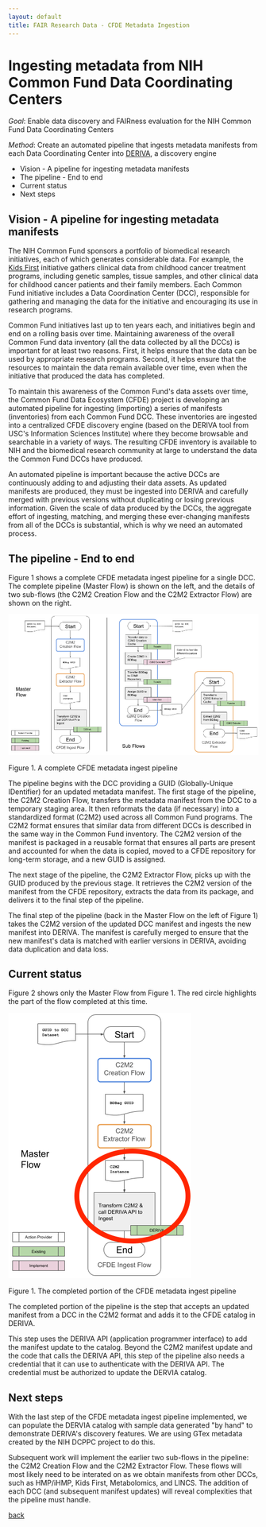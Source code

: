 ```yaml
---
layout: default
title: FAIR Research Data - CFDE Metadata Ingestion
---
```


# Ingesting metadata from NIH Common Fund Data Coordinating Centers

*Goal*: Enable data discovery and FAIRness evaluation for the NIH Common Fund Data Coordinating Centers

*Method*: Create an automated pipeline that ingests metadata manifests from each Data Coordinating Center into [DERIVA](https://docs.derivacloud.org/), a discovery engine

* Vision - A pipeline for ingesting metadata manifests
* The pipeline - End to end
* Current status
* Next steps

## Vision - A pipeline for ingesting metadata manifests

The NIH Common Fund sponsors a portfolio of biomedical research initiatives, each of which generates considerable data. For example, the [Kids First](https://kidsfirstdrc.org/) initiative gathers clinical data from childhood cancer treatment programs, including genetic samples, tissue samples, and other clinical data for childhood cancer patients and their family members. Each Common Fund initiative includes a Data Coordination Center (DCC), responsible for gathering and managing the data for the initiative and encouraging its use in research programs.

Common Fund initiatives last up to ten years each, and initiatives begin and end on a rolling basis over time. Maintaining awareness of the overall Common Fund data inventory (all the data collected by all the DCCs) is important for at least two reasons. First, it helps ensure that the data can be used by appropriate research programs. Second, it helps ensure that the resources to maintain the data remain available over time, even when the initiative that produced the data has completed.

To maintain this awareness of the Common Fund's data assets over time, the Common Fund Data Ecosystem (CFDE) project is developing an automated pipeline for ingesting (importing) a series of manifests (inventories) from each Common Fund DCC. These inventories are ingested into a centralized CFDE discovery engine (based on the DERIVA tool from USC's Information Sciences Institute) where they become browsable and searchable in a variety of ways. The resulting CFDE inventory is available to NIH and the biomedical research community at large to understand the data the Common Fund DCCs have produced.

An automated pipeline is important because the active DCCs are continuously adding to and adjusting their data assets. As updated manifests are produced, they must be ingested into DERIVA and carefully merged with previous versions without duplicating or losing previous information. Given the scale of data produced by the DCCs, the aggregate effort of ingesting, matching, and merging these ever-changing manifests from all of the DCCs is substantial, which is why we need an automated process.

## The pipeline - End to end

Figure 1 shows a complete CFDE metadata ingest pipeline for a single DCC. The complete pipeline (Master Flow) is shown on the left, and the details of two sub-flows (the C2M2 Creation Flow and the C2M2 Extractor Flow) are shown on the right.

![CFDE metadata ingest pipeline pipeline](cfde-metadata-ingest-pipeline.png)

Figure 1. A complete CFDE metadata ingest pipeline

The pipeline begins with the DCC providing a GUID (Globally-Unique IDentifier) for an updated metadata manifest. The first stage of the pipeline, the C2M2 Creation Flow, transfers the metadata manifest from the DCC to a temporary staging area. It then reformats the data (if necessary) into a standardized format (C2M2) used across all Common Fund programs. The C2M2 format ensures that similar data from different DCCs is described in the same way in the Common Fund inventory. The C2M2 version of the manifest is packaged in a reusable format that ensures all parts are present and accounted for when the data is copied, moved to a CFDE repository for long-term storage, and a new GUID is assigned.

The next stage of the pipeline, the C2M2 Extractor Flow, picks up with the GUID produced by the previous stage. It retrieves the C2M2 version of the manifest from the CFDE repository, extracts the data from its package, and delivers it to the final step of the pipeline.

The final step of the pipeline (back in the Master Flow on the left of Figure 1) takes the C2M2 version of the updated DCC manifest and ingests the new manifest into DERIVA. The manifest is carefully merged to ensure that the new manifest's data is matched with earlier versions in DERIVA, avoiding data duplication and data loss.  


## Current status

Figure 2 shows only the Master Flow from Figure 1. The red circle highlights the part of the flow completed at this time.

![Current status of CFDE metadata ingest pipeline](cfde-metadata-ingest-first-step.png)

Figure 1. The completed portion of the CFDE metadata ingest pipeline

The completed portion of the pipeline is the step that accepts an updated manifest from a DCC in the C2M2 format and adds it to the CFDE catalog in DERIVA.

This step uses the DERIVA API (application programmer interface) to add the manifest update to the catalog. Beyond the C2M2 manifest update and the code that calls the DERIVA API, this step of the pipeline also needs a credential that it can use to authenticate with the DERIVA API. The credential must be authorized to update the DERVIA catalog.

## Next steps

With the last step of the CFDE metadata ingest pipeline implemented, we can populate the DERVIA catalog with sample data generated "by hand" to demonstrate DERIVA's discovery features. We are using GTex metadata created by the NIH DCPPC project to do this.

Subsequent work will implement the earlier two sub-flows in the pipeline: the C2M2 Creation Flow and the C2M2 Extractor Flow. These flows will most likely need to be interated on as we obtain manifests from other DCCs, such as HMP/iHMP, Kids First, Metabolomics, and LINCS. The addition of each DCC (and subsequent manifest updates) will reveal complexities that the pipeline must handle.



[back](./)
